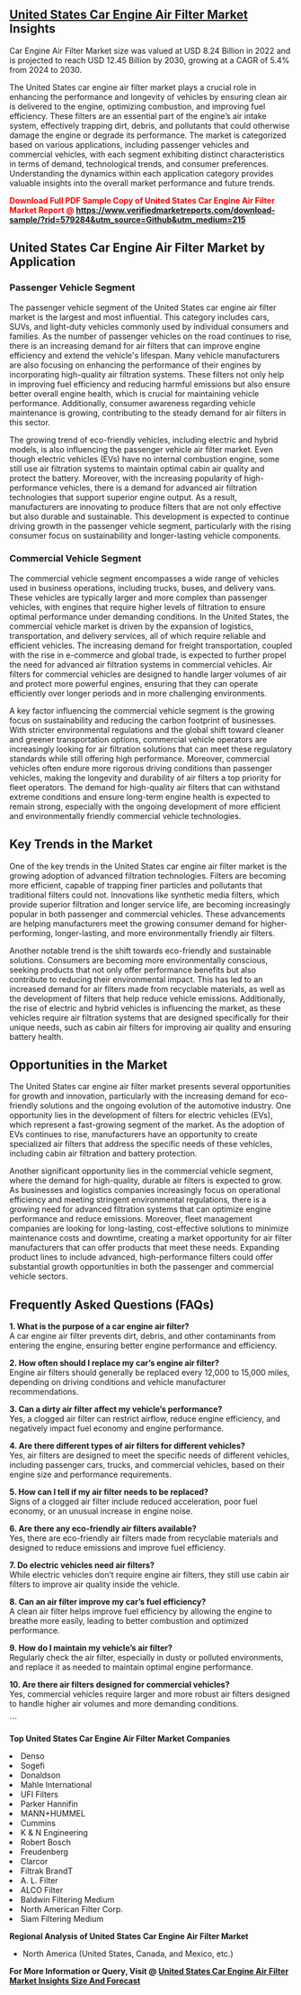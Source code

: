 <h2><a href="https://www.verifiedmarketreports.com/download-sample/?rid=579284&amp;utm_source=Github&amp;utm_medium=215" target="_blank">United States Car Engine Air Filter Market</a> Insights</h2><p>Car Engine Air Filter Market size was valued at USD 8.24 Billion in 2022 and is projected to reach USD 12.45 Billion by 2030, growing at a CAGR of 5.4% from 2024 to 2030.</p><p><p>The United States car engine air filter market plays a crucial role in enhancing the performance and longevity of vehicles by ensuring clean air is delivered to the engine, optimizing combustion, and improving fuel efficiency. These filters are an essential part of the engine’s air intake system, effectively trapping dirt, debris, and pollutants that could otherwise damage the engine or degrade its performance. The market is categorized based on various applications, including passenger vehicles and commercial vehicles, with each segment exhibiting distinct characteristics in terms of demand, technological trends, and consumer preferences. Understanding the dynamics within each application category provides valuable insights into the overall market performance and future trends. </p><p><strong><p><span class=""><span style="color: #ff0000;"><strong>Download Full PDF Sample Copy of United States Car Engine Air Filter Market Report</strong> @ </span><a href="https://www.verifiedmarketreports.com/download-sample/?rid=579284&amp;utm_source=Github&amp;utm_medium=215" target="_blank">https://www.verifiedmarketreports.com/download-sample/?rid=579284&amp;utm_source=Github&amp;utm_medium=215</a></span></p></strong></p><h2>United States Car Engine Air Filter Market by Application</h2><h3>Passenger Vehicle Segment</h3><p>The passenger vehicle segment of the United States car engine air filter market is the largest and most influential. This category includes cars, SUVs, and light-duty vehicles commonly used by individual consumers and families. As the number of passenger vehicles on the road continues to rise, there is an increasing demand for air filters that can improve engine efficiency and extend the vehicle's lifespan. Many vehicle manufacturers are also focusing on enhancing the performance of their engines by incorporating high-quality air filtration systems. These filters not only help in improving fuel efficiency and reducing harmful emissions but also ensure better overall engine health, which is crucial for maintaining vehicle performance. Additionally, consumer awareness regarding vehicle maintenance is growing, contributing to the steady demand for air filters in this sector.</p><p>The growing trend of eco-friendly vehicles, including electric and hybrid models, is also influencing the passenger vehicle air filter market. Even though electric vehicles (EVs) have no internal combustion engine, some still use air filtration systems to maintain optimal cabin air quality and protect the battery. Moreover, with the increasing popularity of high-performance vehicles, there is a demand for advanced air filtration technologies that support superior engine output. As a result, manufacturers are innovating to produce filters that are not only effective but also durable and sustainable. This development is expected to continue driving growth in the passenger vehicle segment, particularly with the rising consumer focus on sustainability and longer-lasting vehicle components.</p><h3>Commercial Vehicle Segment</h3><p>The commercial vehicle segment encompasses a wide range of vehicles used in business operations, including trucks, buses, and delivery vans. These vehicles are typically larger and more complex than passenger vehicles, with engines that require higher levels of filtration to ensure optimal performance under demanding conditions. In the United States, the commercial vehicle market is driven by the expansion of logistics, transportation, and delivery services, all of which require reliable and efficient vehicles. The increasing demand for freight transportation, coupled with the rise in e-commerce and global trade, is expected to further propel the need for advanced air filtration systems in commercial vehicles. Air filters for commercial vehicles are designed to handle larger volumes of air and protect more powerful engines, ensuring that they can operate efficiently over longer periods and in more challenging environments.</p><p>A key factor influencing the commercial vehicle segment is the growing focus on sustainability and reducing the carbon footprint of businesses. With stricter environmental regulations and the global shift toward cleaner and greener transportation options, commercial vehicle operators are increasingly looking for air filtration solutions that can meet these regulatory standards while still offering high performance. Moreover, commercial vehicles often endure more rigorous driving conditions than passenger vehicles, making the longevity and durability of air filters a top priority for fleet operators. The demand for high-quality air filters that can withstand extreme conditions and ensure long-term engine health is expected to remain strong, especially with the ongoing development of more efficient and environmentally friendly commercial vehicle technologies.</p><h2>Key Trends in the Market</h2><p>One of the key trends in the United States car engine air filter market is the growing adoption of advanced filtration technologies. Filters are becoming more efficient, capable of trapping finer particles and pollutants that traditional filters could not. Innovations like synthetic media filters, which provide superior filtration and longer service life, are becoming increasingly popular in both passenger and commercial vehicles. These advancements are helping manufacturers meet the growing consumer demand for higher-performing, longer-lasting, and more environmentally friendly air filters.</p><p>Another notable trend is the shift towards eco-friendly and sustainable solutions. Consumers are becoming more environmentally conscious, seeking products that not only offer performance benefits but also contribute to reducing their environmental impact. This has led to an increased demand for air filters made from recyclable materials, as well as the development of filters that help reduce vehicle emissions. Additionally, the rise of electric and hybrid vehicles is influencing the market, as these vehicles require air filtration systems that are designed specifically for their unique needs, such as cabin air filters for improving air quality and ensuring battery health.</p><h2>Opportunities in the Market</h2><p>The United States car engine air filter market presents several opportunities for growth and innovation, particularly with the increasing demand for eco-friendly solutions and the ongoing evolution of the automotive industry. One opportunity lies in the development of filters for electric vehicles (EVs), which represent a fast-growing segment of the market. As the adoption of EVs continues to rise, manufacturers have an opportunity to create specialized air filters that address the specific needs of these vehicles, including cabin air filtration and battery protection.</p><p>Another significant opportunity lies in the commercial vehicle segment, where the demand for high-quality, durable air filters is expected to grow. As businesses and logistics companies increasingly focus on operational efficiency and meeting stringent environmental regulations, there is a growing need for advanced filtration systems that can optimize engine performance and reduce emissions. Moreover, fleet management companies are looking for long-lasting, cost-effective solutions to minimize maintenance costs and downtime, creating a market opportunity for air filter manufacturers that can offer products that meet these needs. Expanding product lines to include advanced, high-performance filters could offer substantial growth opportunities in both the passenger and commercial vehicle sectors.</p><h2>Frequently Asked Questions (FAQs)</h2><p><strong>1. What is the purpose of a car engine air filter?</strong><br> A car engine air filter prevents dirt, debris, and other contaminants from entering the engine, ensuring better engine performance and efficiency.</p><p><strong>2. How often should I replace my car’s engine air filter?</strong><br> Engine air filters should generally be replaced every 12,000 to 15,000 miles, depending on driving conditions and vehicle manufacturer recommendations.</p><p><strong>3. Can a dirty air filter affect my vehicle’s performance?</strong><br> Yes, a clogged air filter can restrict airflow, reduce engine efficiency, and negatively impact fuel economy and engine performance.</p><p><strong>4. Are there different types of air filters for different vehicles?</strong><br> Yes, air filters are designed to meet the specific needs of different vehicles, including passenger cars, trucks, and commercial vehicles, based on their engine size and performance requirements.</p><p><strong>5. How can I tell if my air filter needs to be replaced?</strong><br> Signs of a clogged air filter include reduced acceleration, poor fuel economy, or an unusual increase in engine noise.</p><p><strong>6. Are there any eco-friendly air filters available?</strong><br> Yes, there are eco-friendly air filters made from recyclable materials and designed to reduce emissions and improve fuel efficiency.</p><p><strong>7. Do electric vehicles need air filters?</strong><br> While electric vehicles don’t require engine air filters, they still use cabin air filters to improve air quality inside the vehicle.</p><p><strong>8. Can an air filter improve my car’s fuel efficiency?</strong><br> A clean air filter helps improve fuel efficiency by allowing the engine to breathe more easily, leading to better combustion and optimized performance.</p><p><strong>9. How do I maintain my vehicle’s air filter?</strong><br> Regularly check the air filter, especially in dusty or polluted environments, and replace it as needed to maintain optimal engine performance.</p><p><strong>10. Are there air filters designed for commercial vehicles?</strong><br> Yes, commercial vehicles require larger and more robust air filters designed to handle higher air volumes and more demanding conditions.</p>```</p><p><strong>Top United States Car Engine Air Filter Market Companies</strong></p><div data-test-id=""><p><li>Denso</li><li> Sogefi</li><li> Donaldson</li><li> Mahle International</li><li> UFI Filters</li><li> Parker Hannifin</li><li> MANN+HUMMEL</li><li> Cummins</li><li> K & N Engineering</li><li> Robert Bosch</li><li> Freudenberg</li><li> Clarcor</li><li> Filtrak BrandT</li><li> A. L. Filter</li><li> ALCO Filter</li><li> Baldwin Filtering Medium</li><li> North American Filter Corp.</li><li> Siam Filtering Medium</li></p><div><strong>Regional Analysis of&nbsp;United States Car Engine Air Filter Market</strong></div><ul><li dir="ltr"><p dir="ltr">North America&nbsp;(United States, Canada, and Mexico, etc.)</p></li></ul><p><strong>For More Information or Query, Visit @&nbsp;</strong><strong><a href="https://www.verifiedmarketreports.com/product/car-engine-air-filter-market/?utm_source=Github&amp;utm_medium=215" target="_blank">United States Car Engine Air Filter Market Insights Size And Forecast</a></strong></p></div>
